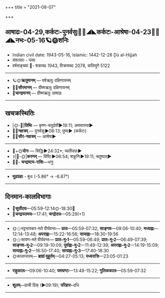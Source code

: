 +++
title = "2021-08-07"

+++
## आषाढः-04-29,कर्कटः-पुनर्वसुः🌛🌌◢◣कर्कटः-आश्रेषा-04-23🌌🌞◢◣नभः-05-16🪐🌞शनिः
- Indian civil date: 1943-05-16, Islamic: 1442-12-28 Ḏū al-Ḥijjah
- संवत्सरः - प्लवः
- वर्षसङ्ख्या 🌛- शकाब्दः 1943, विक्रमाब्दः 2078, कलियुगे 5122
___________________
- 🪐🌞**ऋतुमानम्** — वर्षऋतुः दक्षिणायनम्
- 🌌🌞**सौरमानम्** — ग्रीष्मऋतुः दक्षिणायनम्
- 🌛**चान्द्रमानम्** — ग्रीष्मऋतुः आषाढः
___________________


## खचक्रस्थितिः
- |🌞-🌛|**तिथिः** — कृष्ण-चतुर्दशी►19:11; अमावास्या►  
- 🌌🌛**नक्षत्रम्** — पुनर्वसुः►08:13; पुष्यः► (कर्कटः)  
- 🌌🌞**सौर-नक्षत्रम्** — आश्रेषा►  
___________________
- 🌛+🌞**योगः** — सिद्धिः►24:32*; व्यतीपातः►  
- २|🌛-🌞|**करणम्** — विष्टिः►06:54; शकुनिः►19:11; चतुष्पात्►  
- 🌌🌛- **चन्द्राष्टम-राशिः**—धनुः  
___________________
- **मूढग्रहाः** - बुधः (-5.86° → -6.87°)
___________________


## दिनमान-कालविभागाः
- 🌅**सूर्योदयः**—05:59-12:14🌞️-18:30🌇  
- 🌛**चन्द्रास्तमयः**—17:41; **चन्द्रोदयः**—05:29(+1)  
___________________
- 🌞⚝भट्टभास्कर-मते वीर्यवन्तः— **प्रातः**—05:59-07:32; **साङ्गवः**—09:06-10:40; **मध्याह्नः**—12:14-13:48; **अपराह्णः**—15:22-16:56; **सायाह्नः**—18:30-19:56  
- 🌞⚝सायण-मते वीर्यवन्तः— **प्रातः-मु॰1**—05:59-06:49; **प्रातः-मु॰2**—06:49-07:39; **साङ्गवः-मु॰2**—09:19-10:09; **पूर्वाह्णः-मु॰2**—11:49-12:39; **अपराह्णः-मु॰2**—14:19-15:09; **सायाह्नः-मु॰2**—16:50-17:40; **सायाह्नः-मु॰3**—17:40-18:30  
- 🌞कालान्तरम्— **ब्राह्मं मुहूर्तम्**—04:27-05:13; **मध्यरात्रिः**—23:05-01:23  
___________________
- **राहुकालः**—09:06-10:40; **यमघण्टः**—13:48-15:22; **गुलिककालः**—05:59-07:32  
___________________
- **शूलम्**—प्राची दिक् (►09:19); **परिहारः**–दधि  
___________________
